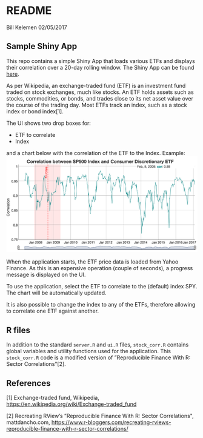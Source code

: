 README
================
Bill Kelemen
02/05/2017

Sample Shiny App
----------------

This repo contains a simple Shiny App that loads various ETFs and displays their correlation over a 20-day rolling window. The Shiny App can be found [here](https://bkelemen.shinyapps.io/StockCorrelationShinyApp/).

As per Wikipedia, an exchange-traded fund (ETF) is an investment fund traded on stock exchanges, much like stocks. An ETF holds assets such as stocks, commodities, or bonds, and trades close to its net asset value over the course of the trading day. Most ETFs track an index, such as a stock index or bond index\[1\].

The UI shows two drop boxes for:

-   ETF to correlate
-   Index

and a chart below with the correlation of the ETF to the Index. Example: ![Sample correlation chart](sample-chart.png)

When the application starts, the ETF price data is loaded from Yahoo Finance. As this is an expensive operation (couple of seconds), a progress message is displayed on the UI.

To use the application, select the ETF to correlate to the (default) index SPY. The chart will be automatically updated.

It is also possible to change the index to any of the ETFs, therefore allowing to correlate one ETF against another.

R files
-------

In addition to the standard `server.R` and `ui.R` files, `stock_corr.R` contains global variables and utility functions used for the application. This `stock_corr.R` code is a modified version of ”Reproducible Finance With R: Sector Correlations"\[2\].

References
----------

\[1\] Exchange-traded fund, Wikipedia, <https://en.wikipedia.org/wiki/Exchange-traded_fund>

\[2\] Recreating RView’s ”Reproducible Finance With R: Sector Correlations", mattdancho.com, <https://www.r-bloggers.com/recreating-rviews-reproducible-finance-with-r-sector-correlations/>

